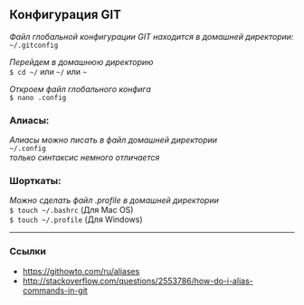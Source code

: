 ## Конфигурация GIT 
 	   
*Файл глобальной конфигурации GIT находится в домашней директории:*    
`~/.gitconfig`
	
*Перейдем в домашнюю директорию*   
`$ cd ~/` или `~/` или `~`
	
*Откроем файл глобального конфига*  
`$ nano .config`
	
### Алиасы:
	
*Алиасы можно писать в файл домашней директории*   
`~/.config`  
*только синтаксис немного отличается*  
	
### Шорткаты:  
	
*Можно сделать файл .profile в домашней директории*  
`$ touch ~/.bashrc` (Для Mac OS)  
`$ touch ~/.profile` (Для Windows)  

---    
    
### Ссылки
- https://githowto.com/ru/aliases 
- http://stackoverflow.com/questions/2553786/how-do-i-alias-commands-in-git  